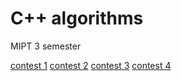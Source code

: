 # C++ algorithms
MIPT 3 semester

[contest 1](https://contest.yandex.ru/contest/19592)
[contest 2](https://contest.yandex.ru/contest/19786)
[contest 3](https://contest.yandex.ru/contest/21285)
[contest 4](https://contest.yandex.ru/contest/22992)
